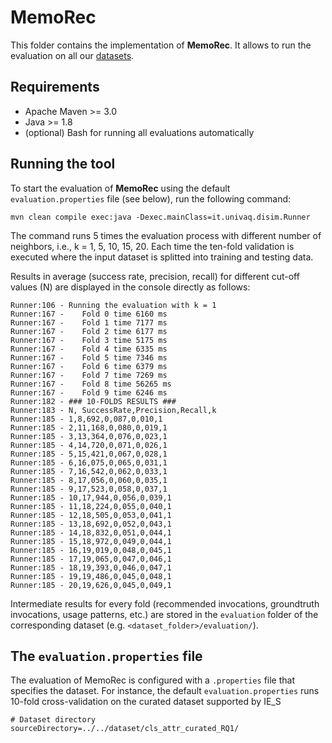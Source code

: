 # MemoRec

This folder contains the implementation of **MemoRec**. It allows to run the evaluation on all our [datasets](../../dataset/).

## Requirements

  - Apache Maven >= 3.0
  - Java >= 1.8
  - (optional) Bash for running all evaluations automatically

## Running the tool
To start the evaluation of **MemoRec** using the default `evaluation.properties` file (see below), run the following command:

```
mvn clean compile exec:java -Dexec.mainClass=it.univaq.disim.Runner
```
The command runs 5 times the evaluation process with different number of neighbors, i.e., k =  1, 5, 10, 15, 20.
Each time the ten-fold validation is executed where the input dataset is splitted into training and testing data.

Results in average (success rate, precision, recall) for different cut-off values (N) are displayed in the console directly as follows:

```
Runner:106 - Running the evaluation with k = 1
Runner:167 - 	Fold 0 time 6160 ms
Runner:167 - 	Fold 1 time 7177 ms
Runner:167 - 	Fold 2 time 6177 ms
Runner:167 - 	Fold 3 time 5175 ms
Runner:167 - 	Fold 4 time 6335 ms
Runner:167 - 	Fold 5 time 7346 ms
Runner:167 - 	Fold 6 time 6379 ms
Runner:167 - 	Fold 7 time 7269 ms
Runner:167 - 	Fold 8 time 56265 ms
Runner:167 - 	Fold 9 time 6246 ms
Runner:182 - ### 10-FOLDS RESULTS ###
Runner:183 - N, SuccessRate,Precision,Recall,k
Runner:185 - 1,8,692,0,087,0,010,1
Runner:185 - 2,11,168,0,080,0,019,1
Runner:185 - 3,13,364,0,076,0,023,1
Runner:185 - 4,14,720,0,071,0,026,1
Runner:185 - 5,15,421,0,067,0,028,1
Runner:185 - 6,16,075,0,065,0,031,1
Runner:185 - 7,16,542,0,062,0,033,1
Runner:185 - 8,17,056,0,060,0,035,1
Runner:185 - 9,17,523,0,058,0,037,1
Runner:185 - 10,17,944,0,056,0,039,1
Runner:185 - 11,18,224,0,055,0,040,1
Runner:185 - 12,18,505,0,053,0,041,1
Runner:185 - 13,18,692,0,052,0,043,1
Runner:185 - 14,18,832,0,051,0,044,1
Runner:185 - 15,18,972,0,049,0,044,1
Runner:185 - 16,19,019,0,048,0,045,1
Runner:185 - 17,19,065,0,047,0,046,1
Runner:185 - 18,19,393,0,046,0,047,1
Runner:185 - 19,19,486,0,045,0,048,1
Runner:185 - 20,19,626,0,045,0,049,1
```
Intermediate results for every fold (recommended invocations, groundtruth invocations, usage patterns, etc.) are stored in the `evaluation` folder of the corresponding dataset (e.g. `<dataset_folder>/evaluation/`).
## The `evaluation.properties` file
The evaluation of MemoRec is configured with a `.properties` file that specifies the dataset. For instance, the default `evaluation.properties` runs 10-fold cross-validation on the curated dataset supported by IE_S

```
# Dataset directory 
sourceDirectory=../../dataset/cls_attr_curated_RQ1/
```
